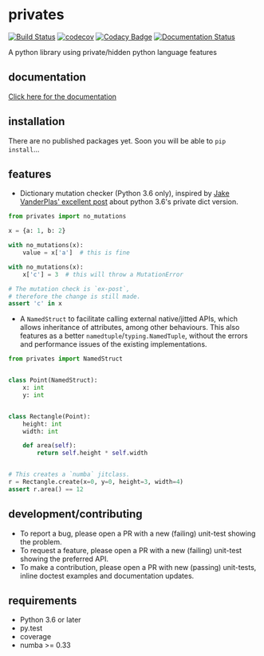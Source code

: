 # privates

[![Build Status](https://travis-ci.org/fastats/privates.svg?branch=master)](https://travis-ci.org/fastats/privates)
[![codecov](https://codecov.io/gh/fastats/privates/branch/master/graph/badge.svg)](https://codecov.io/gh/fastats/privates)
[![Codacy Badge](https://api.codacy.com/project/badge/Grade/93df1d9d96f74ccca3cad51c8f3da518)](https://www.codacy.com/app/dave.willmer/privates?utm_source=github.com&amp;utm_medium=referral&amp;utm_content=fastats/privates&amp;utm_campaign=Badge_Grade)
[![Documentation Status](https://readthedocs.org/projects/privates/badge/?version=latest)](http://privates.readthedocs.io/en/latest/?badge=latest)

A python library using private/hidden python language features

## documentation

[Click here for the documentation](http://privates.readthedocs.io/en/latest/)

## installation

There are no published packages yet. Soon you will be able to `pip install`...

## features

- Dictionary mutation checker (Python 3.6 only), inspired by [Jake
VanderPlas' excellent post](https://jakevdp.github.io/blog/2017/05/26/exposing-private-dict-version/)
about python 3.6's private dict version.

```python
from privates import no_mutations

x = {a: 1, b: 2}

with no_mutations(x):
    value = x['a']  # this is fine

with no_mutations(x):
    x['c'] = 3  # this will throw a MutationError

# The mutation check is `ex-post`,
# therefore the change is still made.
assert 'c' in x
```

- A `NamedStruct` to facilitate calling external native/jitted APIs, which
allows inheritance of attributes, among other behaviours. This also features
as a better `namedtuple`/`typing.NamedTuple`, without the errors  and performance
issues of the existing implementations.

```python
from privates import NamedStruct


class Point(NamedStruct):
    x: int
    y: int


class Rectangle(Point):
    height: int
    width: int

    def area(self):
        return self.height * self.width


# This creates a `numba` jitclass.
r = Rectangle.create(x=0, y=0, height=3, width=4)
assert r.area() == 12
```

## development/contributing

- To report a bug, please open a PR with a new (failing) unit-test showing the
problem.
- To request a feature, please open a PR with a new (failing) unit-test showing
the preferred API.
- To make a contribution, please open a PR with new (passing) unit-tests,
inline doctest examples and documentation updates.


## requirements

- Python 3.6 or later
- py.test
- coverage
- numba >= 0.33

